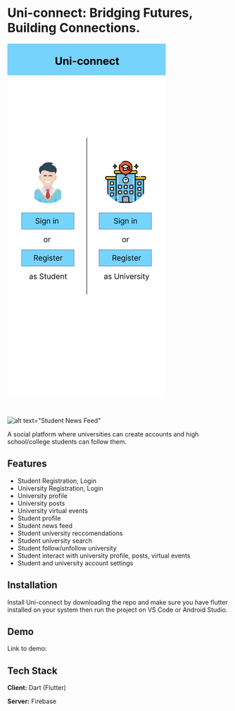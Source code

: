 
# Uni-connect: Bridging Futures, Building Connections.

<!--![App Screenshot](https://via.placeholder.com/468x300?text=App+Screenshot+Here)-->

![alt text="Main Screen"](https://github.com/shahmir-ahmed/Uni-connect/blob/main/uni_connect/assets/FYP%20Mockups%20v2.0%40Main%20Screen.png)

</br>

![alt text="Student News Feed"](h[ttps://github.com/shahmir-ahmed/Uni-connect/blob/main/uni_connect/assets/FYP%20Mockups%20v2.0%40Main%20Screen.png](https://github.com/shahmir-ahmed/Uni-connect/blob/main/uni_connect/assets/FYP%20Mockups%20v2.0%40News%20Feed.png))

A social platform where universities can create accounts and high school/college students can follow them.


## Features

- Student Registration, Login
- University Registration, Login
- University profile
- University posts
- University virtual events
- Student profile
- Student news feed
- Student university reccomendations
- Student university search
- Student follow/unfollow university
- Student interact with university profile, posts, virtual events
- Student and university account settings


## Installation

Install Uni-connect by downloading the repo and make sure you have flutter installed on your system then run the project on VS Code or Android Studio.

## Demo

Link to demo: 


## Tech Stack

**Client:** Dart (Flutter)

**Server:** Firebase


